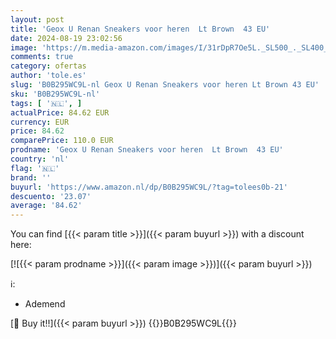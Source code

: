 ```yaml
---
layout: post
title: 'Geox U Renan Sneakers voor heren  Lt Brown  43 EU'
date: 2024-08-19 23:02:56
image: 'https://m.media-amazon.com/images/I/31rDpR7Oe5L._SL500_._SL400_.jpg'
comments: true
category: ofertas
author: 'tole.es'
slug: 'B0B295WC9L-nl Geox U Renan Sneakers voor heren Lt Brown 43 EU'
sku: 'B0B295WC9L-nl'
tags: [ '🇳🇱', ]
actualPrice: 84.62 EUR
currency: EUR
price: 84.62
comparePrice: 110.0 EUR
prodname: 'Geox U Renan Sneakers voor heren  Lt Brown  43 EU'
country: 'nl'
flag: '🇳🇱'
brand: ''
buyurl: 'https://www.amazon.nl/dp/B0B295WC9L/?tag=tolees0b-21'
descuento: '23.07'
average: '84.62'
---
```


You can find [{{< param title >}}]({{< param buyurl >}}) with a discount here:

[![{{< param prodname >}}]({{< param image >}})]({{< param buyurl >}})

ℹ️:

- Ademend

[🛒 Buy it!!]({{< param buyurl >}})
{{<world>}}B0B295WC9L{{</world>}}
